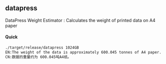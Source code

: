 ## datapress
DataPress Weight Estimator : Calculates the weight of printed data on A4 paper

#### Quick

```bash
./target/release/datapress 1024GB
EN:The weight of the data is approximately 600.045 tonnes of A4 paper. 
CN:数据的重量约为 600.045吨A4纸。
```